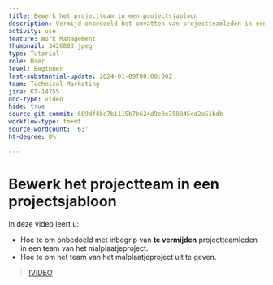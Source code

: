 ```yaml
---
title: Bewerk het projectteam in een projectsjabloon
description: Vermijd onbedoeld het omvatten van projectteamleden in een team van het malplaatjeproject door te leren hoe te om het team van het malplaatjeproject uit te geven.
activity: use
feature: Work Management
thumbnail: 3426803.jpeg
type: Tutorial
role: User
level: Beginner
last-substantial-update: 2024-01-09T00:00:00Z
team: Technical Marketing
jira: KT-14755
doc-type: video
hide: true
source-git-commit: 609df4be7b1115b7b624d9e8e758845cd2a51bdb
workflow-type: tm+mt
source-wordcount: '63'
ht-degree: 0%

---
```


# Bewerk het projectteam in een projectsjabloon

In deze video leert u:

* Hoe te om onbedoeld met inbegrip van **te vermijden** projectteamleden in een team van het malplaatjeproject.
* Hoe te om het team van het malplaatjeproject uit te geven.

>[!VIDEO](https://video.tv.adobe.com/v/3426803/?quality=12&learn=on)
